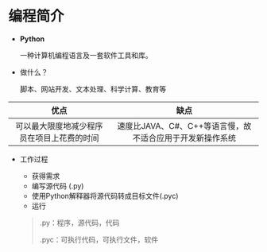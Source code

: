 # 编程简介

* **Python**

  一种计算机编程语言及一套软件工具和库。

* 做什么？

  脚本、网站开发、文本处理、科学计算、教育等

|          优点           |                缺点                 |
| :-------------------: | :-------------------------------: |
| 可以最大限度地减少程序员在项目上花费的时间 | 速度比JAVA、C#、C++等语言慢，故不适合应用于开发新操作系统 |

* 工作过程

  * 获得需求
  * 编写源代码 (.py)
  * 使用Python解释器将源代码转成目标文件(.pyc)
  * 运行

  > .py：程序，源代码，代码
  >
  > .pyc：可执行代码，可执行文件，软件